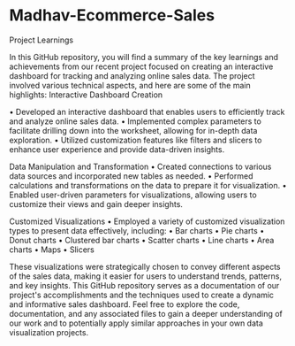 # Madhav-Ecommerce-Sales

Project Learnings

In this GitHub repository, you will find a summary of the key learnings and achievements from our recent project focused on creating an interactive dashboard for tracking and analyzing online sales data. The project involved various technical aspects, and here are some of the main highlights:
Interactive Dashboard Creation

•	Developed an interactive dashboard that enables users to efficiently track and analyze online sales data.
•	Implemented complex parameters to facilitate drilling down into the worksheet, allowing for in-depth data exploration.
•	Utilized customization features like filters and slicers to enhance user experience and provide data-driven insights.

Data Manipulation and Transformation
•	Created connections to various data sources and incorporated new tables as needed.
•	Performed calculations and transformations on the data to prepare it for visualization.
•	Enabled user-driven parameters for visualizations, allowing users to customize their views and gain deeper insights.

Customized Visualizations
•	Employed a variety of customized visualization types to present data effectively, including:
•	Bar charts
•	Pie charts
•	Donut charts
•	Clustered bar charts
•	Scatter charts
•	Line charts
•	Area charts
•	Maps
•	Slicers

These visualizations were strategically chosen to convey different aspects of the sales data, making it easier for users to understand trends, patterns, and key insights.
This GitHub repository serves as a documentation of our project's accomplishments and the techniques used to create a dynamic and informative sales dashboard. Feel free to explore the code, documentation, and any associated files to gain a deeper understanding of our work and to potentially apply similar approaches in your own data visualization projects.
